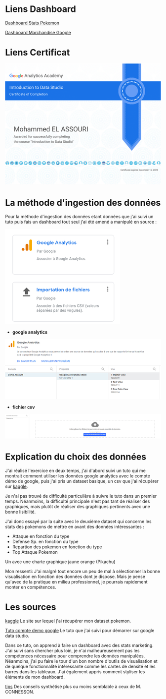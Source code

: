 # Liens Dashboard

[Dashboard Stats Pokemon](https://datastudio.google.com/reporting/d6370320-d151-4298-acb5-1b8ed50b83cc)

[Dashboard Marchandise Google](https://datastudio.google.com/reporting/79be6669-071b-4522-97af-35f09d83b2bd)


# Liens Certificat 

![Course Certificate Google Data Studio](Course_Certificate.png)


# La méthode d'ingestion des données    

Pour la méthode d'ingestion des données etant données que j'ai suivi un tuto puis fais un dashboard tout seul j'ai été amené a manipulé 
en source : 

![Image 1](1.png)


* **google analytics** 


![Image 2](2.png)

* **fichier csv** 


![Image 2](3.png)



# Explication du choix des données

J'ai réalisé l'exercice en deux temps, j'ai d'abord suivi un tuto qui me montrait comment utiliser les données google
analytics avec le compte démo de google, puis j'ai pris un dataset basique, un csv que j'ai récupérer sur [kaggle](https://www.kaggle.com/abcsds/pokemon).

Je n'ai pas trouvé de difficulté particulière à suivre le tuto dans un premier temps. Néanmoins, la difficulté principale n'est pas tant de réaliser des graphiques, mais plutôt de réaliser des graphiques pertinents avec une bonne lisibilité.

J'ai donc essayé par la suite avec le deuxième dataset qui concerne les stats des pokemons de mettre en avant des données intéressantes :
* Attaque en fonction du type
* Defense Sp. en fonction du type
* Repartion des pokemon en fonction du type
* Top Attaque Pokemon

Un avec une charte graphique jaune orange (Pikachu)

Mon ressenti: J'ai malgré tout encore un peu de mal à sélectionner la bonne visualisation en fonction des données dont je dispose. Mais je pense qu'avec de la pratique en milieu professionnel,
je pourrais rapidement monter en compétences.


# Les sources 

[kaggle](https://www.kaggle.com/abcsds/pokemon)
Le site sur lequel j'ai récupérer mon dataset pokemon.

[Tuto compte demo google](https://www.youtube.com/watch?v=4xmyomDMnnc&t=330s)
Le tuto que j'ai suivi pour démarrer sur google data studio.

Dans ce tuto, on apprend à faire un dashboard avec des stats marketing. J'ai suivi sans chercher plus loin, je n'ai malheureusement pas les compétences nécessaire pour comprendre les données manipulées.
Néanmoins, j'ai pu faire le tour d'un bon nombre d'outils de visualisation et de quelque fonctionnalité intéressante comme les cartes de densité et les barres dans les tableaux.
J'ai également appris comment styliser les éléments de mon dashboard.


[tips](https://www.solution-bi.com/6-cles-pour-creer-le-tableau-de-bord-ideal/)
Des conseils synthétisé plus ou moins semblable à ceux de M. CONNESSON.
